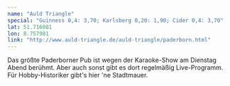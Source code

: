 ```yaml
---
name: "Auld Triangle"
special: "Guinness 0,4: 3,70; Karlsberg 0,20: 1,90; Cider 0,4: 3,70"
lat: 51.716081
lon: 8.757981
link: "http://www.auld-triangle.de/auld-triangle/paderborn.html"
---
```

Das größte Paderborner Pub ist wegen der Karaoke-Show am Dienstag Abend berühmt. Aber auch sonst gibt es dort regelmäßig Live-Programm. Für Hobby-Historiker gibt's hier 'ne Stadtmauer.
